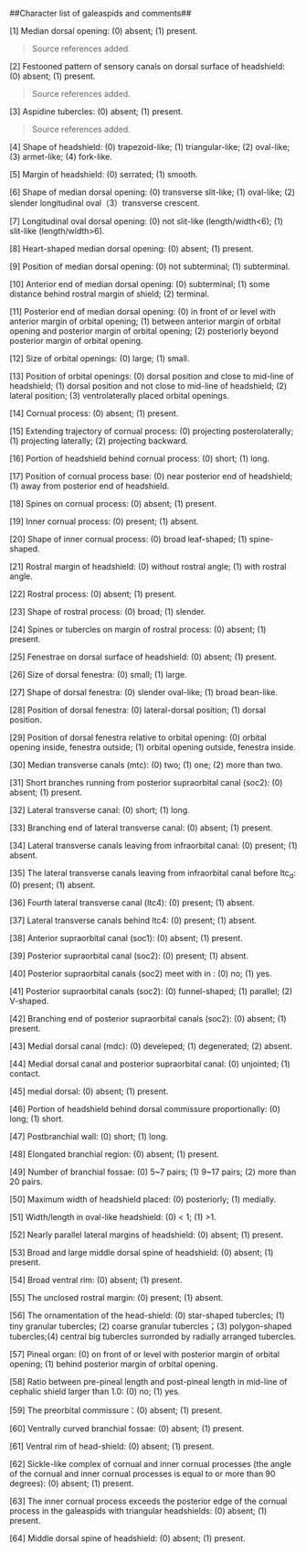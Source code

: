 ##Character list of galeaspids and comments##

[1] Median dorsal opening: (0) absent; (1) present.

> Source references added.

[2] Festooned pattern of sensory canals on dorsal surface of headshield: (0) absent; (1) present.

> Source references added.

[3] Aspidine tubercles: (0) absent; (1) present.

> Source references added.

[4] Shape of headshield: (0) trapezoid-like; (1) triangular-like; (2) oval-like; (3) armet-like; (4) fork-like.

[5] Margin of headshield: (0) serrated; (1) smooth.

[6] Shape of median dorsal opening: (0) transverse slit-like; (1) oval-like; (2)  slender longitudinal oval（3）transverse
crescent.

[7] Longitudinal oval dorsal opening: (0) not slit-like (length/width<6); (1) slit-like (length/width>6).

[8] Heart-shaped median dorsal opening: (0) absent; (1) present.

[9] Position of median dorsal opening: (0) not subterminal; (1) subterminal.

[10] Anterior end of median dorsal opening: (0) subterminal; (1) some distance behind rostral margin of shield; (2) terminal.

[11] Posterior end of median dorsal opening: (0) in front of or level with anterior margin of orbital opening; (1) between anterior margin of orbital opening and posterior margin of orbital opening; (2) posteriorly beyond posterior margin of orbital opening.

[12] Size of orbital openings: (0) large; (1) small.

[13] Position of orbital openings: (0) dorsal position and close to mid-line of headshield; (1) dorsal position and not close to mid-line of headshield; (2) lateral position; (3) ventrolaterally placed orbital openings.

[14] Cornual process: (0) absent; (1) present.

[15] Extending trajectory of cornual process: (0) projecting posterolaterally; (1) projecting laterally; (2) projecting backward.

[16] Portion of headshield behind cornual process: (0) short; (1) long.

[17] Position of cornual process base: (0) near posterior end of headshield; (1) away from posterior end of headshield.

[18] Spines on cornual process: (0) absent;  (1) present.

[19] Inner cornual process: (0) present; (1) absent.

[20] Shape of inner cornual process: (0) broad leaf-shaped; (1)  spine-shaped.

[21] Rostral margin of headshield: (0) without rostral angle; (1) with rostral angle.

[22] Rostral process: (0) absent; (1) present.

[23] Shape of rostral process: (0) broad; (1) slender.

[24] Spines or tubercles on margin of rostral process: (0) absent; (1) present.

[25] Fenestrae on dorsal surface of headshield: (0) absent; (1) present.

[26] Size of dorsal fenestra: (0) small; (1) large.

[27] Shape of dorsal fenestra: (0) slender oval-like; (1) broad bean-like.

[28] Position of dorsal fenestra: (0) lateral-dorsal position; (1) dorsal position.

[29] Position of dorsal fenestra relative to orbital opening: (0) orbital opening inside, fenestra outside; (1) orbital opening outside, fenestra inside.

[30] Median transverse canals (mtc): (0) two; (1) one; (2) more than two.

[31] Short branches running from posterior supraorbital canal (soc2): (0) absent; (1) present.

[32]  Lateral transverse canal: (0) short; (1) long.

[33] Branching end of lateral transverse canal: (0) absent; (1) present.

[34] Lateral transverse canals leaving from infraorbital canal: (0) present; (1) absent.

[35] The lateral transverse canals leaving from infraorbital canal before ltc<sub>d</sub>: (0) present; (1) absent.

[36] Fourth lateral transverse canal (ltc4): (0) present; (1) absent.

[37] Lateral transverse canals behind ltc4: (0) present; (1) absent.

[38] Anterior supraorbital canal (soc1): (0) absent; (1) present.

[39] Posterior supraorbital canal (soc2): (0) present; (1) absent.

[40] Posterior supraorbital canals (soc2) meet with in : (0) no; (1) yes.

[41] Posterior supraorbital canals (soc2): (0) funnel-shaped; (1) parallel; (2) V-shaped.

[42] Branching end of posterior supraorbital canals (soc2): (0) absent; (1) present.

[43] Medial dorsal canal (mdc): (0) develeped; (1) degenerated; (2) absent.

[44] Medial dorsal canal and posterior supraorbital canal: (0) unjointed; (1) contact.

[45] medial dorsal: (0) absent; (1) present.

[46] Portion of headshield behind dorsal commissure proportionally: (0) long;  (1) short.

[47] Postbranchial wall: (0) short; (1) long.

[48] Elongated branchial region: (0) absent; (1) present.

[49] Number of branchial fossae: (0) 5~7 pairs; (1) 9~17 pairs; (2) more than 20 pairs.

[50] Maximum width of headshield placed: (0) posteriorly; (1) medially.

[51] Width/length in oval-like headshield: (0) < 1; (1) >1.

[52] Nearly parallel lateral margins of headshield: (0) absent; (1) present.

[53] Broad and large middle dorsal spine of headshield: (0) absent; (1) present.

[54] Broad ventral rim: (0) absent; (1) present.

[55] The unclosed rostral margin: (0) present; (1) absent.

[56] The ornamentation of the head-shield: (0) star-shaped tubercles; (1) tiny granular tubercles; (2) coarse granular tubercles；(3) polygon-shaped tubercles;(4) central big tubercles surronded by radially arranged tubercles.

[57] Pineal organ: (0) on front of or level with posterior margin of orbital opening; (1) behind posterior margin of orbital opening.

[58] Ratio between pre-pineal length and post-pineal length in mid-line of cephalic shield larger than 1.0: (0) no; (1) yes.

[59] The preorbital commissure：(0) absent; (1) present.

[60] Ventrally curved branchial fossae: (0) absent; (1) present.

[61] Ventral rim of head-shield: (0) absent; (1) present.

[62] Sickle-like complex of cornual and inner cornual processes (the angle of the cornual and inner cornual processes is equal to or more than 90 degrees): (0) absent; (1) present.

[63] The inner cornual process exceeds the posterior edge of the cornual process in the galeaspids with triangular headshields: (0) absent; (1) present.

[64] Middle dorsal spine of headshield: (0) absent; (1) present.
